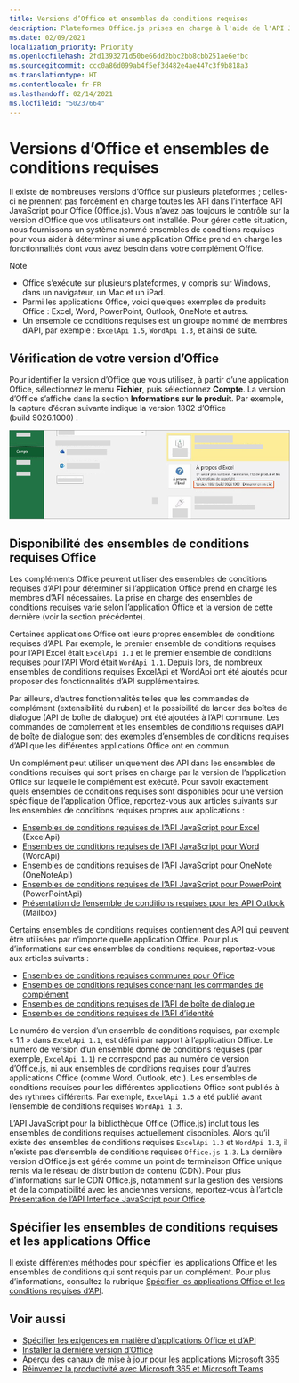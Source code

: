 ```yaml
---
title: Versions d’Office et ensembles de conditions requises
description: Plateformes Office.js prises en charge à l'aide de l'API JavaScript.
ms.date: 02/09/2021
localization_priority: Priority
ms.openlocfilehash: 2fd1393271d50be66dd2bbc2bb8cbb251ae6efbc
ms.sourcegitcommit: ccc0a86d099ab4f5ef3d482e4ae447c3f9b818a3
ms.translationtype: HT
ms.contentlocale: fr-FR
ms.lasthandoff: 02/14/2021
ms.locfileid: "50237664"
---
```

# <a name="office-versions-and-requirement-sets"></a>Versions d’Office et ensembles de conditions requises

Il existe de nombreuses versions d’Office sur plusieurs plateformes ; celles-ci ne prennent pas forcément en charge toutes les API dans l’interface API JavaScript pour Office (Office.js). Vous n’avez pas toujours le contrôle sur la version d’Office que vos utilisateurs ont installée.  Pour gérer cette situation, nous fournissons un système nommé ensembles de conditions requises pour vous aider à déterminer si une application Office prend en charge les fonctionnalités dont vous avez besoin dans votre complément Office. 

> [!NOTE]
> - Office s’exécute sur plusieurs plateformes, y compris sur Windows, dans un navigateur, un Mac et un iPad.
> - Parmi les applications Office, voici quelques exemples de produits Office : Excel, Word, PowerPoint, Outlook, OneNote et autres.  
> - Un ensemble de conditions requises est un groupe nommé de membres d’API, par exemple : `ExcelApi 1.5`, `WordApi 1.3`, et ainsi de suite.  

## <a name="how-to-check-your-office-version"></a>Vérification de votre version d’Office

Pour identifier la version d’Office que vous utilisez, à partir d’une application Office, sélectionnez le menu **Fichier**, puis sélectionnez **Compte**. La version d’Office s’affiche dans la section **Informations sur le produit**. Par exemple, la capture d’écran suivante indique la version 1802 d’Office (build 9026.1000) :

![Vérification de votre version d’Office](../images/office-version.png)

## <a name="office-requirement-sets-availability"></a>Disponibilité des ensembles de conditions requises Office

Les compléments Office peuvent utiliser des ensembles de conditions requises d’API pour déterminer si l’application Office prend en charge les membres d’API nécessaires. La prise en charge des ensembles de conditions requises varie selon l’application Office et la version de cette dernière (voir la section précédente).

Certaines applications Office ont leurs propres ensembles de conditions requises d’API. Par exemple, le premier ensemble de conditions requises pour l’API Excel était `ExcelApi 1.1` et le premier ensemble de conditions requises pour l’API Word était `WordApi 1.1`. Depuis lors, de nombreux ensembles de conditions requises ExcelApi et WordApi ont été ajoutés pour proposer des fonctionnalités d’API supplémentaires.

Par ailleurs, d’autres fonctionnalités telles que les commandes de complément (extensibilité du ruban) et la possibilité de lancer des boîtes de dialogue (API de boîte de dialogue) ont été ajoutées à l’API commune. Les commandes de complément et les ensembles de conditions requises d’API de boîte de dialogue sont des exemples d’ensembles de conditions requises d’API que les différentes applications Office ont en commun.

Un complément peut utiliser uniquement des API dans les ensembles de conditions requises qui sont prises en charge par la version de l’application Office sur laquelle le complément est exécuté. Pour savoir exactement quels ensembles de conditions requises sont disponibles pour une version spécifique de l’application Office, reportez-vous aux articles suivants sur les ensembles de conditions requises propres aux applications :

- [Ensembles de conditions requises de l’API JavaScript pour Excel](../reference/requirement-sets/excel-api-requirement-sets.md) (ExcelApi)
- [Ensembles de conditions requises de l’API JavaScript pour Word](../reference/requirement-sets/word-api-requirement-sets.md) (WordApi)
- [Ensembles de conditions requises de l’API JavaScript pour OneNote](../reference/requirement-sets/onenote-api-requirement-sets.md) (OneNoteApi)
- [Ensembles de conditions requises de l’API JavaScript pour PowerPoint](../reference/requirement-sets/powerpoint-api-requirement-sets.md) (PowerPointApi)
- [Présentation de l’ensemble de conditions requises pour les API Outlook](../reference/requirement-sets/outlook-api-requirement-sets.md) (Mailbox)

Certains ensembles de conditions requises contiennent des API qui peuvent être utilisées par n’importe quelle application Office. Pour plus d’informations sur ces ensembles de conditions requises, reportez-vous aux articles suivants :

- [Ensembles de conditions requises communes pour Office](../reference/requirement-sets/office-add-in-requirement-sets.md)
- [Ensembles de conditions requises concernant les commandes de complément](../reference/requirement-sets/add-in-commands-requirement-sets.md)
- [Ensembles de conditions requises de l’API de boîte de dialogue](../reference/requirement-sets/dialog-api-requirement-sets.md)
- [Ensembles de conditions requises de l’API d’identité](../reference/requirement-sets/identity-api-requirement-sets.md)

Le numéro de version d’un ensemble de conditions requises, par exemple « 1.1 » dans `ExcelApi 1.1`, est défini par rapport à l’application Office. Le numéro de version d’un ensemble donné de conditions requises (par exemple, `ExcelApi 1.1`) ne correspond pas au numéro de version d’Office.js, ni aux ensembles de conditions requises pour d’autres applications Office (comme Word, Outlook, etc.).  Les ensembles de conditions requises pour les différentes applications Office sont publiés à des rythmes différents. Par exemple, `ExcelApi 1.5` a été publié avant l’ensemble de conditions requises `WordApi 1.3`.


L’API JavaScript pour la bibliothèque Office (Office.js) inclut tous les ensembles de conditions requises actuellement disponibles. Alors qu’il existe des ensembles de conditions requises `ExcelApi 1.3` et `WordApi 1.3`, il n’existe pas d’ensemble de conditions requises `Office.js 1.3`. La dernière version d’Office.js est gérée comme un point de terminaison Office unique remis via le réseau de distribution de contenu (CDN). Pour plus d’informations sur le CDN Office.js, notamment sur la gestion des versions et de la compatibilité avec les anciennes versions, reportez-vous à l’article [Présentation de l’API Interface JavaScript pour Office](../develop/understanding-the-javascript-api-for-office.md).

## <a name="specify-office-applications-and-requirement-sets"></a>Spécifier les ensembles de conditions requises et les applications Office

Il existe différentes méthodes pour spécifier les applications Office et les ensembles de conditions qui sont requis par un complément.  Pour plus d’informations, consultez la rubrique [Spécifier les applications Office et les conditions requises d’API](../develop/specify-office-hosts-and-api-requirements.md).

## <a name="see-also"></a>Voir aussi

- [Spécifier les exigences en matière d’applications Office et d’API](../develop/specify-office-hosts-and-api-requirements.md)
- [Installer la dernière version d’Office](../develop/install-latest-office-version.md)
- [Aperçu des canaux de mise à jour pour les applications Microsoft 365](/deployoffice/overview-of-update-channels-for-office-365-proplus)
- [Réinventez la productivité avec Microsoft 365 et Microsoft Teams](https://products.office.com/compare-all-microsoft-office-products?tab=2)
